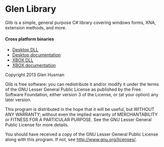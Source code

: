 Glen Library
====

Glib is a simple, general purpose C# library covering windows forms, XNA, extension methods, and more.

#### Cross platform binaries
* <a href="https://github.com/glen3b/Glib/raw/master/Binaries/x86/GlenLibrary.dll">Desktop DLL</a>
* <a href="https://github.com/glen3b/Glib/raw/master/Binaries/x86/GlenLibrary.xml">Desktop documentation</a>
* <a href="https://github.com/glen3b/Glib/raw/master/Binaries/x86/GlibXbox.dll">XBOX DLL</a>
* <a href="https://github.com/glen3b/Glib/raw/master/Binaries/x86/GlibXbox.XML">XBOX documentation</a>

Copyright 2013 Glen Husman

Glib is free software: you can redistribute it and/or modify
it under the terms of the GNU Lesser General Public License as published by
the Free Software Foundation, either version 3 of the License, or
(at your option) any later version.

This program is distributed in the hope that it will be useful,
but WITHOUT ANY WARRANTY; without even the implied warranty of
MERCHANTABILITY or FITNESS FOR A PARTICULAR PURPOSE.  See the
GNU Lesser General Public License for more details.

You should have received a copy of the GNU Lesser General Public License
along with this program.  If not, see <http://www.gnu.org/licenses/>.
